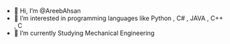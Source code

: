 - 👋 Hi, I’m @AreebAhsan
- 👀 I’m interested in programming languages like Python , C# , JAVA , C++ , C
- 🌱 I’m currently Studying Mechanical Engineering

<!---
AreebAhsan/AreebAhsan is a ✨ special ✨ repository because its `README.md` (this file) appears on your GitHub profile.
You can click the Preview link to take a look at your changes.
--->
